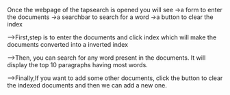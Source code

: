 
Once the webpage of the tapsearch is opened you will see 
        ->a form to enter the documents
        ->a searchbar to search for a word
        ->a button to clear the index 

-->First,step is to enter the documents and click index which
   will make the documents converted into a inverted index

-->Then, you can search for any word present in the documents.
    It will display the top 10 paragraphs having most words.

-->Finally,If you want to add some other documents, click the 
    button to clear the indexed documents and then we can add
    a new one.
